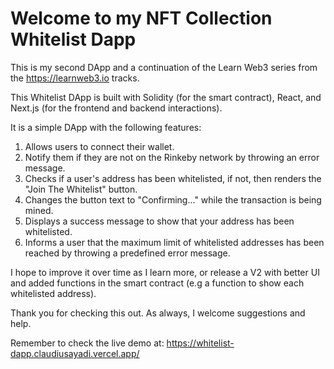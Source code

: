 # Welcome to my NFT Collection Whitelist Dapp

This is my second DApp and a continuation of the Learn Web3 series from the https://learnweb3.io tracks.

This Whitelist DApp is built with Solidity (for the smart contract), React, and Next.js (for the frontend and backend interactions).

It is a simple DApp with the following features:
1. Allows users to connect their wallet.
2. Notify them if they are not on the Rinkeby network by throwing an error message.
3. Checks if a user's address has been whitelisted, if not, then renders the "Join The Whitelist" button.
4. Changes the button text to "Confirming..." while the transaction is being mined.
5. Displays a success message to show that your address has been whitelisted.
6. Informs a user that the maximum limit of whitelisted addresses has been reached by throwing a predefined error message.

I hope to improve it over time as I learn more, or release a V2 with better UI and added functions in the smart contract (e.g a function to show each whitelisted address).

Thank you for checking this out. As always, I welcome suggestions and help.

Remember to check the live demo at: https://whitelist-dapp.claudiusayadi.vercel.app/
